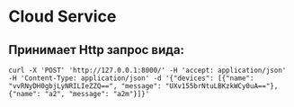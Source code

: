 # Cloud Service

## Принимает Http запрос вида:
```
curl -X 'POST' 'http://127.0.0.1:8000/' -H 'accept: application/json' -H 'Content-Type: application/json' -d '{"devices": [{"name": "vvRNyDH0gbjLyNRILIeZZQ==", "message": "UXv155brNtuLBKzkWCy0uA=="}, {"name": "a2", "message": "a2m"}]}'
```